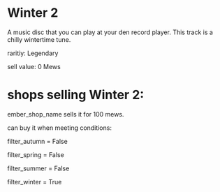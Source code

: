 # Winter 2

A music disc that you can play at your den record player. This track is a chilly wintertime tune.

raritiy: Legendary

sell value: 0 Mews

# shops selling Winter 2:

ember_shop_name sells it for 100 mews.

can buy it when meeting conditions: 

filter_autumn = False

filter_spring = False

filter_summer = False

filter_winter = True